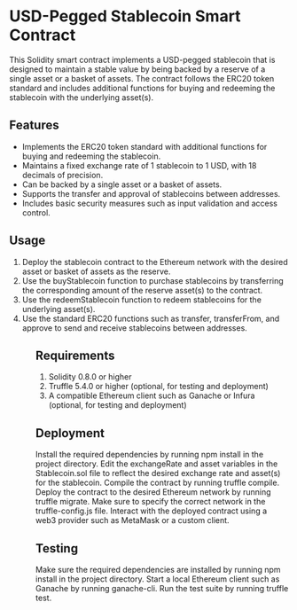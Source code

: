 <h1> USD-Pegged Stablecoin Smart Contract </h1>
This Solidity smart contract implements a USD-pegged stablecoin that is designed to maintain a stable value by being backed by a reserve of a single asset or a basket of assets. The contract follows the ERC20 token standard and includes additional functions for buying and redeeming the stablecoin with the underlying asset(s).

<h2>Features</h2>
<ul>
<li>Implements the ERC20 token standard with additional functions for buying and redeeming the stablecoin.</li>
<li>Maintains a fixed exchange rate of 1 stablecoin to 1 USD, with 18 decimals of precision.</li>
<li>Can be backed by a single asset or a basket of assets.</li>
<li>Supports the transfer and approval of stablecoins between addresses.</li>
<li>Includes basic security measures such as input validation and access control.</li>
</ul>
<h2>Usage</h2>
<ol>
<li>
Deploy the stablecoin contract to the Ethereum network with the desired asset or basket of assets as the reserve.</li>
<li>Use the buyStablecoin function to purchase stablecoins by transferring the corresponding amount of the reserve asset(s) to the contract.</li>
<li>Use the redeemStablecoin function to redeem stablecoins for the underlying asset(s).</li>
<li>Use the standard ERC20 functions such as transfer, transferFrom, and approve to send and receive stablecoins between addresses.</li>
<ol/>
<h2>Requirements</h2>
<ol>
<li>Solidity 0.8.0 or higher</li>
<li>Truffle 5.4.0 or higher (optional, for testing and deployment)</li>
<li>A compatible Ethereum client such as Ganache or Infura (optional, for testing and deployment)</li>
</ol> 
<h2>Deployment</h2>
Install the required dependencies by running npm install in the project directory.
Edit the exchangeRate and asset variables in the Stablecoin.sol file to reflect the desired exchange rate and asset(s) for the stablecoin.
Compile the contract by running truffle compile.
Deploy the contract to the desired Ethereum network by running truffle migrate. Make sure to specify the correct network in the truffle-config.js file.
Interact with the deployed contract using a web3 provider such as MetaMask or a custom client.
<h2>Testing</h2>
Make sure the required dependencies are installed by running npm install in the project directory.
Start a local Ethereum client such as Ganache by running ganache-cli.
Run the test suite by running truffle test.

